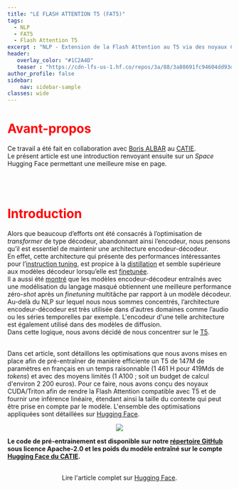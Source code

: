 ```yaml
---
title: "LE FLASH ATTENTION T5 (FAT5)"
tags:
  - NLP
  - FAT5
  - Flash Attention T5
excerpt : "NLP - Extension de la Flash Attention au T5 via des noyaux CUDA et Triton"
header:
   overlay_color: "#1C2A4D"
   teaser : "https://cdn-lfs-us-1.hf.co/repos/3a/88/3a88691fc94604dd93d647d0ca5029bbff4a3d3b8ec33cb5384e1114b93b6f80/ba409a75a41d632a5f5b68cd9dec2b491bc7bf8841a3952ba80667ba885dc291?response-content-disposition=inline%3B+filename*%3DUTF-8%27%27FAT5_dark.gif%3B+filename%3D%22FAT5_dark.gif%22%3B&response-content-type=image%2Fgif&Expires=1737220192&Policy=eyJTdGF0ZW1lbnQiOlt7IkNvbmRpdGlvbiI6eyJEYXRlTGVzc1RoYW4iOnsiQVdTOkVwb2NoVGltZSI6MTczNzIyMDE5Mn19LCJSZXNvdXJjZSI6Imh0dHBzOi8vY2RuLWxmcy11cy0xLmhmLmNvL3JlcG9zLzNhLzg4LzNhODg2OTFmYzk0NjA0ZGQ5M2Q2NDdkMGNhNTAyOWJiZmY0YTNkM2I4ZWMzM2NiNTM4NGUxMTE0YjkzYjZmODAvYmE0MDlhNzVhNDFkNjMyYTVmNWI2OGNkOWRlYzJiNDkxYmM3YmY4ODQxYTM5NTJiYTgwNjY3YmE4ODVkYzI5MT9yZXNwb25zZS1jb250ZW50LWRpc3Bvc2l0aW9uPSomcmVzcG9uc2UtY29udGVudC10eXBlPSoifV19&Signature=HRo9-1oRLUswIQBS7daNCJmyAZYErDsBgjLv8LkLKEakJ9cO1oeTs-1NfttjRl8dqWgP4Aa5LfAggXE91zqW1dZrbzLiY%7E3wEIbtO4b4XsjXLdURbSz5dwx6pURHU0RFYCg7%7E4bhQsMhNOYDwvxIKCB0-7y4cqE6OW3ixL62r8DwJiDmqETCT4CRSPUVUaDHQrtsqhSU9JeHqWF9UC6cY1IiXCDdSScPgOtqJi5VT94VYGp1smlH3A6eQg6uh9WUxuWIMSuTDmfidVQNz6Gc6c0q5Z-8qge%7EBaOgesgt5JF9EXYGbUVnV-8M2ubUIhlcj5pjrLOICz38DRpIU7m4pw__&Key-Pair-Id=K24J24Z295AEI9"
author_profile: false
sidebar:
    nav: sidebar-sample
classes: wide
---
```



# <span style="color: #FF0000"> **Avant-propos** </span>
Ce travail a été fait en collaboration avec [Boris ALBAR](https://b-albar.github.io/portfolio/) au [CATIE](https://www.catie.fr/).  
Le présent article est une introduction renvoyant ensuite sur un *Space* Hugging Face permettant une meilleure mise en page.

<br><br>

# <span style="color: #FF0000"> **Introduction** </span>
Alors que beaucoup d’efforts ont été consacrés à l’optimisation de <i>transformer</i> de type décodeur, abandonnant ainsi l’encodeur, nous pensons qu’il est essentiel de maintenir une architecture encodeur-décodeur.  
En effet, cette architecture qui présente des performances intéressantes pour l’[instruction tuning](http://arxiv.org/abs/2306.04757), est propice à la [distillation](https://arxiv.org/abs/2305.02301) et semble supérieure aux modèles décodeur lorsqu’elle est [finetunée](https://arxiv.org/abs/2402.00841).  
Il a aussi été [montré](https://arxiv.org/abs/2204.05832) que les modèles encodeur-décodeur entraînés avec une modélisation du langage masqué obtiennent une meilleure performance zéro-<i>shot</i> après un <i>finetuning</i> multitâche par rapport à un modèle décodeur.  
Au-delà du NLP sur lequel nous nous sommes concentrés, l’architecture encodeur-décodeur est très utilisée dans d’autres domaines comme l’audio ou les séries temporelles par exemple. L'encodeur d'une telle architecture est également utilisé dans des modèles de diffusion.<br>
Dans cette logique, nous avons décidé de nous concentrer sur le [T5](https://jmlr.org/papers/v21/20-074.html).<br><br>

Dans cet article, sont détaillons les optimisations que nous avons mises en place afin de pré-entraîner de manière efficiente un T5 de 147M de paramètres en français en un temps raisonnable (1 461 H pour 419Mds de <i>tokens</i>) et avec des moyens limités (1 A100 ; soit un budget de calcul d'environ 2 200 euros). Pour ce faire, nous avons conçu des noyaux CUDA/Triton afin de rendre la Flash Attention compatible avec T5 et de fournir une inférence linéaire, étendant ainsi la taille du contexte qui peut être prise en compte par le modèle. L'ensemble des optimisations appliquées sont détaillées sur [Hugging Face](https://hf.co/spaces/CATIE-AQ/FAT5-rapport).
<br>

<center>
<figure class="image">
  <img src="https://raw.githubusercontent.com/catie-aq/flashT5/main/assets/FAT5_dark.gif">
</figure>
</center>

<b>Le code de pré-entrainement est disponible sur notre <a href="https://github.com/catie-aq/flashT5">répertoire GitHub</a> sous licence Apache-2.0 
et les poids du modèle entraîné sur le compte <a href="https://huggingface.co/CATIE-AQ">Hugging Face du CATIE</a>.</b>

<br>

<center>
    Lire l'article complet sur <a href="https://hf.co/spaces/CATIE-AQ/FAT5-rapport">Hugging Face</a>.
</center>

<br>
